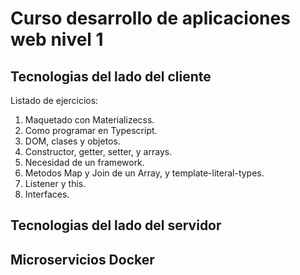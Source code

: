 # Curso desarrollo de aplicaciones web nivel 1

## Tecnologias del lado del cliente

Listado de ejercicios:

1. Maquetado con Materializecss.
2. Como programar en Typescript.
3. DOM, clases y objetos.
4. Constructor, getter, setter, y arrays.
5. Necesidad de un framework.
6. Metodos Map y Join de un Array, y template-literal-types.
7. Listener y this.
8. Interfaces.

## Tecnologias del lado del servidor

## Microservicios Docker
